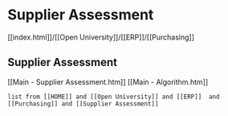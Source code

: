 # Supplier Assessment
[[index.html]]/[[Open University]]/[[ERP]]/[[Purchasing]]

## Supplier Assessment

 [[Main - Supplier Assessment.htm]]
 [[Main - Algorithm.htm]]
```dataview
list from [[HOME]] and [[Open University]] and [[ERP]]  and  [[Purchasing]] and [[Supplier Assessment]]  
```
